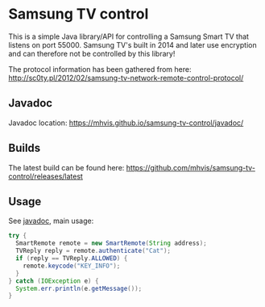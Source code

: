 # Samsung TV control

This is a simple Java library/API for controlling a Samsung Smart TV that listens on port 55000.
Samsung TV's built in 2014 and later use encryption and can therefore not be controlled by this library!

The protocol information has been gathered from here: http://sc0ty.pl/2012/02/samsung-tv-network-remote-control-protocol/

## Javadoc

Javadoc location: https://mhvis.github.io/samsung-tv-control/javadoc/

## Builds

The latest build can be found here: https://github.com/mhvis/samsung-tv-control/releases/latest

## Usage

See [javadoc](https://mhvis.github.io/samsung-tv-control/javadoc/), main usage:

```java
try {
  SmartRemote remote = new SmartRemote(String address);
  TVReply reply = remote.authenticate("Cat");
  if (reply == TVReply.ALLOWED) {
    remote.keycode("KEY_INFO");
  }
} catch (IOException e) {
  System.err.println(e.getMessage());
}
```
